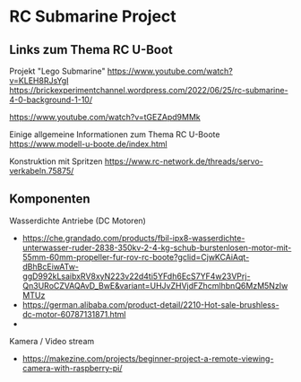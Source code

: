 # RC Submarine Project

## Links zum Thema RC U-Boot

Projekt "Lego Submarine"
https://www.youtube.com/watch?v=KLEH8RJsYgI
https://brickexperimentchannel.wordpress.com/2022/06/25/rc-submarine-4-0-background-1-10/

https://www.youtube.com/watch?v=tGEZApd9MMk

Einige allgemeine Informationen zum Thema RC U-Boote
https://www.modell-u-boote.de/index.html

Konstruktion mit Spritzen
https://www.rc-network.de/threads/servo-verkabeln.75875/

## Komponenten

Wasserdichte Antriebe (DC Motoren)
* https://che.grandado.com/products/fbil-ipx8-wasserdichte-unterwasser-ruder-2838-350kv-2-4-kg-schub-burstenlosen-motor-mit-55mm-60mm-propeller-fur-rov-rc-boote?gclid=CjwKCAiAqt-dBhBcEiwATw-ggD992kLsaibxRV8xyN223v22d4ti5YFdh6EcS7YF4w23VPrj-Qn3URoCZVAQAvD_BwE&variant=UHJvZHVjdFZhcmlhbnQ6MzM5NzIwMTUz
* https://german.alibaba.com/product-detail/2210-Hot-sale-brushless-dc-motor-60787131871.html
* 

Kamera / Video stream
* https://makezine.com/projects/beginner-project-a-remote-viewing-camera-with-raspberry-pi/
